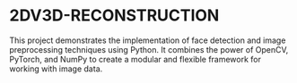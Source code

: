 # 2DV3D-RECONSTRUCTION
This project demonstrates the implementation of face detection and image preprocessing techniques using Python. It combines the power of OpenCV, PyTorch, and NumPy to create a modular and flexible framework for working with image data.
